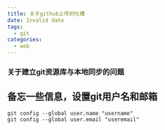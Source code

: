 ```yaml
---
title: 关于github上传的吐槽
date: Invalid date
tags:
  - git
categories:
  - web
---
```

### 关于建立git资源库与本地同步的问题

备忘一些信息，设置git用户名和邮箱
----------


```
git config --global user.name "username"
git config --global user.email "useremail"
```


